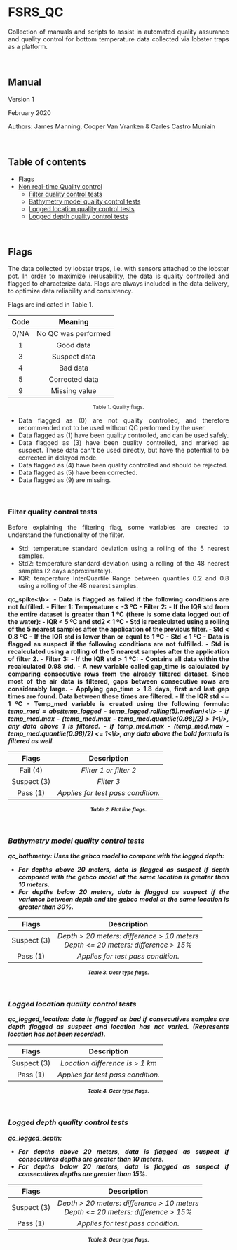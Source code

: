<div align="justify">

# FSRS_QC
Collection of manuals and scripts to assist in automated quality assurance and quality control for bottom temperature data collected via lobster traps as a platform.

<br>

## Manual

Version 1

February 2020

Authors: James Manning, Cooper Van Vranken \& Carles Castro Muniain

<br>

## Table of contents

<!--ts-->

* [Flags](#flags)
* [Non real-time Quality control](#non-real-time-quality-control)
	* [Filter quality control tests](#filter-quality-control-tests)
	* [Bathymetry model quality control tests](#bathymetry-model-quality-control-tests)
	* [Logged location quality control tests](#logged-location-quality-control-tests)
	* [Logged depth quality control tests](#logged-depth-quality-control-tests)

<!--te-->

<br>

## Flags

The data collected by lobster traps, i.e. with sensors attached to the lobster pot. In order to maximize (re)usability, the data is quality controlled and flagged to characterize data. Flags are always included in the data delivery, to optimize data reliability and consistency.

Flags are indicated in Table 1.

<div align="center">

| **Code** | **Meaning** |
| :---: | :---: |
| 0/NA | No QC was performed |
| 1 | Good data |
| 3 | Suspect data |
| 4 | Bad data |
| 5 | Corrected data |
| 9 | Missing value |

<sub> Table 1. Quality flags. </sub>

</div>

- Data flagged as (0) are not quality controlled, and therefore recommended not to be used without QC performed by the user.
- Data flagged as (1) have been quality controlled, and can be used safely.
- Data flagged as (3) have been quality controlled, and marked as suspect. These data can&#39;t be used directly, but have the potential to be corrected in delayed mode.
- Data flagged as (4) have been quality controlled and should be rejected.
- Data flagged as (5) have been corrected.
- Data flagged as (9) are missing.

<br>

### Filter quality control tests

Before explaining the filtering flag, some variables are created to understand the functionality of the filter.

 - Std: temperature standard deviation using a rolling of the 5 nearest samples.
 - Std2: temperature standard deviation using a rolling of the 48 nearest samples (2 days approximately).
 - IQR: temperature InterQuartile Range between quantiles 0.2 and 0.8 using a rolling of the 48 nearest samples.

<b>qc_spike<\b>: 
	- Data is flagged as failed if the following conditions are not fulfilled.
		- Filter 1: Temperature < -3 ºC
		- Filter 2: 
			- If the IQR std from the entire dataset is greater than 1 ºC (there is some data logged out of the water):
				- IQR < 5 ºC and std2 < 1 ºC
				- Std is recalculated using a rolling of the 5 nearest samples after the application of the previous filter.
				- Std < 0.8 ºC
			- If the IQR std is lower than or equal to 1 ºC
				- Std < 1 ºC
	- Data is flagged as suspect if the following conditions are not fulfilled.
		- Std is recalculated using a rolling of the 5 nearest samples after the application of filter 2.
		- Filter 3: 
			- If the IQR std > 1 ºC:
				- Contains all data within the recalculated 0.98 std.
				- A new variable called gap_time is calculated by comparing consecutive rows from the already filtered dataset. Since most of the air data is filtered, gaps between consecutive rows are considerably large.
				- Applying gap_time > 1.8 days, first and last gap times are found. Data between these times are filtered.
			- If the IQR std <= 1 ºC
				- Temp_med variable is created using the following formula: 
					<i>temp_med = abs(temp_logged - temp_logged.rolling(5).median)<\i>
				- If <i>temp_med.max - (temp_med.max - temp_med.quantile(0.98)/2) > 1<\i>, any data above 1 is filtered.
				- If <i>temp_med.max - (temp_med.max - temp_med.quantile(0.98)/2) <= 1<\i>, any data above the bold formula is filtered as well.

<div align="center">

| **Flags** | **Description** |
| :---: | :---: |
| Fail (4) | _Filter 1 or filter 2_ |
| Suspect (3) | _Filter 3_ |
| Pass (1) | _Applies for test pass condition._ |

<sub> Table 2. Flat line flags. </sub>

</div>

<br>

### Bathymetry model quality control tests

<b>qc_bathmetry</b>: Uses the gebco model to compare with the logged depth: 
 - For depths above 20 meters, data is flagged as suspect if depth compared with the gebco model at the same location is greater than 10 meters.
 - For depths below 20 meters, data is flagged as suspect if the variance between depth and the gebco model at the same location is greater than 30%. 

<div align="center">

| **Flags** | **Description** |
| :---: | :---: |
| Suspect (3) | _Depth &gt; 20 meters: difference &gt; 10 meters <br> Depth &lt;= 20 meters: difference &gt; 15%_ |
| Pass (1) | _Applies for test pass condition._ |

<sub> Table 3. Gear type flags. </sub>

</div>

<br>

### Logged location quality control tests

<b>qc_logged_location</b>: data is flagged as bad if consecutives samples are depth flagged as suspect and location has not varied. (Represents location has not been recorded).

<div align="center">

| **Flags** | **Description** |
| :---: | :---: |
| Suspect (3) | _Location difference is &gt; 1 km_ |
| Pass (1) | _Applies for test pass condition._ |

<sub> Table 4. Gear type flags. </sub>

</div>

<br>

### Logged depth quality control tests

<b>qc_logged_depth</b>: 
 - For depths above 20 meters, data is flagged as suspect if consecutives depths are greater than 10 meters.
 - For depths below 20 meters, data is flagged as suspect if consecutives depths are greater than 15%. 

<div align="center">

| **Flags** | **Description** |
| :---: | :---: |
| Suspect (3) | _Depth &gt; 20 meters: difference &gt; 10 meters <br> Depth &lt;= 20 meters: difference &gt; 15%_ |
| Pass (1) | _Applies for test pass condition._ |

<sub> Table 3. Gear type flags. </sub>

</div>

<br>